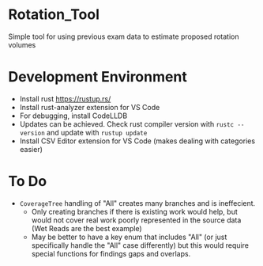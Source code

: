 # Rotation_Tool
Simple tool for using previous exam data to estimate proposed rotation volumes

# Development Environment
- Install rust https://rustup.rs/
- Install rust-analyzer extension for VS Code
- For debugging, install CodeLLDB
- Updates can be achieved. Check rust compiler version with `rustc --version` and update with `rustup update`
- Install CSV Editor extension for VS Code (makes dealing with categories easier)

# To Do
- `CoverageTree` handling of "All" creates many branches and is ineffecient.
  - Only creating branches if there is existing work would help, but would not cover real work poorly represented in the source data (Wet Reads are the best example)
  - May be better to have a key enum that includes "All" (or just specifically handle the "All" case differently) but this would require special functions for findings gaps and overlaps.
